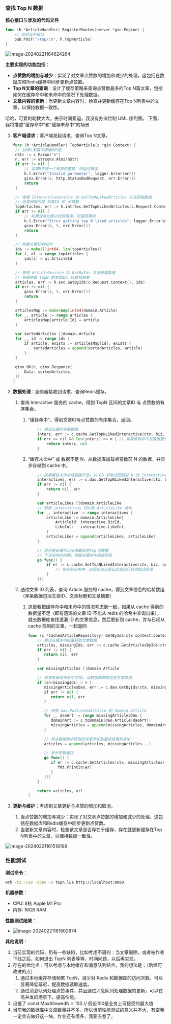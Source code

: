 

### 查找 Top N 数据

**核心接口**与**涉及的代码文件**

```go
func (h *ArticleHandler) RegisterRoutes(server *gin.Engine) {
	// 其他业务接口
	pub.POST("/top/:n", h.TopNArticle)
}
```

![image-20240221164624264](/Users/jayleonc/Developer/Environment/go/src/github.com/Jayleonc/geektime-go/webook/internal/web/readme/image-20240221164624264.png)

**主要实现的功能包括：**

- **点赞数的增加与减少**：实现了对文章点赞数的增加和减少的处理，这包括在数据库和Redis缓存中同步更新点赞数。
- **Top N文章的查询**：设计了缓存策略来查询点赞数最多的Top N篇文章，包括如何在缓存命中和未命中的情况下处理数据。
- **文章内容的更新**：当更新文章内容时，检查并更新缓存在Top N列表中的文章，以保持数据一致性。

哈哈，可爱的助教大大，由于时间紧迫，我没有办法绘制 UML 序列图。
下面，我将描述"缓存命中"和"缓存未命中"的场景

1. **客户端请求**：客户端发起请求，查询Top N文章。

   ``` go
   func (h *ArticleHandler) TopNArticle(c *gin.Context) {
   	// 从URL参数中获取N的值
   	nStr := c.Param("n")
   	n, err := strconv.Atoi(nStr)
   	if err != nil {
   		// 如果N不是一个有效的整数，则返回错误
   		h.l.Error("Invalid parameter", logger.Error(err))
   		ginx.Error(c, http.StatusBadRequest, err.Error())
   		return
   	}
   
   	// 使用 InteractiveService 的 GetTopNLikedArticles 方法获取数据
   	// 这里获取的是 文章ID 和 点赞数
   	topArticles, err := h.intrSvc.GetTopNLikedArticles(c.Request.Context(), h.biz, n)
   	if err != nil {
   		// 如果查询过程中出现错误，则返回错误
   		h.l.Error("Error getting top N liked articles", logger.Error(err))
   		ginx.Error(c, 5, err.Error())
   		return
   	}
   
   	// 构建文章ID的切片
   	ids := make([]int64, len(topArticles))
   	for i, al := range topArticles {
   		ids[i] = al.ArticleId
   	}
   
   	// 使用 ArticleService 的 GetByIds 方法获取数据
   	// 获取的是 TopN 的文章ID、标题和摘要
   	articles, err := h.svc.GetByIds(c.Request.Context(), ids)
   	if err != nil {
   		ginx.Error(c, 5, err.Error())
   		return
   	}
   
   	articlesMap := make(map[int64]domain.Article)
   	for _, article := range articles {
   		articlesMap[article.Id] = article
   	}
   
   	var sortedArticles []domain.Article
   	for _, id := range ids {
   		if article, exists := articlesMap[id]; exists {
   			sortedArticles = append(sortedArticles, article)
   		}
   	}
   
   	ginx.OK(c, ginx.Response{
   		Data: sortedArticles,
   	})
   }
   ```

2. **数据处理**：服务器接收到请求，查询Redis缓存。

    1. 查询 Interactive 服务的 cache，得到 TopN 区间的文章ID 与 点赞数的有序集合。

        1. “缓存命中”，得到文章ID与点赞数的有序集合，返回。

           ```go
               // 尝试从缓存获取数据
               inters, err := c.cache.GetTopNLikedInteractive(ctx, biz, n)
               if err == nil && len(inters) >= n { // 如果缓存命中且数据量充足
                   return inters, nil
               }
           ```

        2. “缓存未命中” 或 数据不足 N，从数据库加载点赞数前 N 的数据，并异步存储到 cache 中。

           ```go
               // 如果缓存未命中或数据不足，从 DB 获取点赞数前 N 的 Interactive 数据
               interactives, err := c.dao.GetTopNLikedInteractive(ctx, biz, n)
               if err != nil {
                   return nil, err
               }
           
               var articleLikes []domain.ArticleLike
               // 转换 interactives 切片到 ArticleLike 结构
               for _, interactive := range interactives {
                   articleLike := domain.ArticleLike{
                       ArticleId: interactive.BizId,
                       LikeCnt:   interactive.LikeCnt,
                   }
                   articleLikes = append(articleLikes, articleLike)
               }
           
               // 异步更新缓存以反映最新的Top N数据
               // 下次进来的时候，就能从缓存中直接获取
               go func() {
                   if er := c.cache.SetTopNLikedInteractive(ctx, biz, articleLikes); er != nil {
                       // 在实际应用中，这里应该记录日志或进行其他错误处理
                   }
               }()
           ```

    2. 通过文章 ID 列表，查询 Article 服务的 cache，得到文章信息的哈希数组（单条数据包括文章ID、文章标题和文章摘要）

        1. 这里我把缓存命中和未命中的情况考虑到一起，如果从 cache 得到的数据量不足（即有遗漏的文章 ID 不能从 redis 的哈希中查询出来），就去数据库查找遗漏 ID 的文章信息，然后更新到 cache，并与已经从 cache 找到的文章，一起返回

           ```go
           func (c *CachedArticleRepository) GetByIds(ctx context.Context, ids []int64) ([]domain.Article, error) {
               // 尝试从缓存中批量获取文章数据
               articles, missingIds, err := c.cache.GetArticlesByIds(ctx, ids)
               if err != nil {
                  return nil, err
               }
           
               var missingArticles []domain.Article
           
               // 如果有缓存未命中的ID，从数据库获取这些文章数据
               if len(missingIds) > 0 {
                  missingArticlesDao, err := c.dao.GetByIds(ctx, missingIds)
                  if err != nil {
                     return nil, err
                  }
           
                  // 转换 dao.PublishedArticle 到 domain.Article
                  for _, daoArt := range missingArticlesDao {
                     domainArt := c.toDomain(dao.Article(daoArt))
                     missingArticles = append(missingArticles, domainArt)
                  }
           
                  // 将从数据库中获取的文章添加到最终结果列表中
                  articles = append(articles, missingArticles...)
           
                  // 异步更新缓存
                  go func() {
                     if er := c.cache.SetArticles(ctx, missingArticles); er != nil {
                        fmt.Println(er)
                     }
                  }()
               }
           
               return articles, nil
           }
           ```

3. **更新与维护**：考虑到文章更新与点赞的增加和取消。

    1. 当点赞数的增加与减少：实现了对文章点赞数的增加和减少的处理，这包括在数据库和Redis缓存中同步更新点赞数。
    2. 当更新文章内容时，检查该文章是否存在于缓存，存在就更新缓存在Top N列表中的文章，以保持数据一致性。

![image-20240221161518199](/Users/jayleonc/Developer/Environment/go/src/github.com/Jayleonc/geektime-go/webook/internal/web/readme/image-20240221161518199.png)

### 性能测试

**测试命令**：

```bash
wrk -t2 -c10 -d30s -s topn.lua http://localhost:8080
```

**机器参数**：

- CPU: 8核 Apple M1 Pro
- 内存: 16GB RAM

**性能测试结果**：

- ![image-20240221161802874](/Users/jayleonc/Developer/Environment/go/src/github.com/Jayleonc/geektime-go/webook/internal/web/readme/image-20240221161802874.png)

**其他说明**：

1. 当前实现的代码，仍有一些缺陷，比如考虑不周的：当文章删除，或者被作者下线之后，如何退出 TopN 列表等等，时间问题，以后再实现。
2. 存在的优化点：可以考虑与本地缓存和消息队列结合，我的想法是：（后续可改进的点）
    1. 通过本地缓存存储频繁 TopN，减少对 Redis 和数据库的访问次数。可以显著降低延迟，提高数据读取速度。
    2. 通过消息队列处理点赞事件，并且通过消息队列处理数据的更新，可以在高并发的场景下，提高性能。
3. 设置了 const MaxAllowedN = 100 // 假设100是业务上可接受的最大值
4. 当前我的数据库中文章数量并不多，所以当前性能测试的意义并不大，有空我一定会去做好这一块。作业还有很多，我要去卷了。